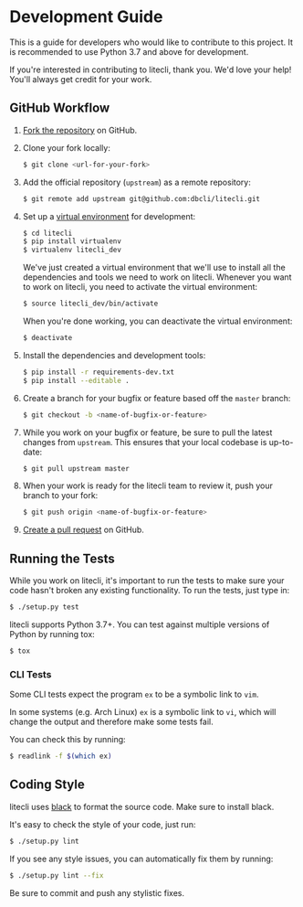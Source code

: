 # Development Guide

This is a guide for developers who would like to contribute to this project. It is recommended to use Python 3.7 and above for development.

If you're interested in contributing to litecli, thank you. We'd love your help!
You'll always get credit for your work.

## GitHub Workflow

1. [Fork the repository](https://github.com/dbcli/litecli) on GitHub.

2. Clone your fork locally:
    ```bash
    $ git clone <url-for-your-fork>
    ```

3. Add the official repository (`upstream`) as a remote repository:
    ```bash
    $ git remote add upstream git@github.com:dbcli/litecli.git
    ```

4. Set up a [virtual environment](http://docs.python-guide.org/en/latest/dev/virtualenvs)
   for development:

    ```bash
    $ cd litecli
    $ pip install virtualenv
    $ virtualenv litecli_dev
    ```

    We've just created a virtual environment that we'll use to install all the dependencies
    and tools we need to work on litecli. Whenever you want to work on litecli, you
    need to activate the virtual environment:

    ```bash
    $ source litecli_dev/bin/activate
    ```

    When you're done working, you can deactivate the virtual environment:

    ```bash
    $ deactivate
    ```

5. Install the dependencies and development tools:

    ```bash
    $ pip install -r requirements-dev.txt
    $ pip install --editable .
    ```

6. Create a branch for your bugfix or feature based off the `master` branch:

    ```bash
    $ git checkout -b <name-of-bugfix-or-feature>
    ```

7. While you work on your bugfix or feature, be sure to pull the latest changes from `upstream`. This ensures that your local codebase is up-to-date:

    ```bash
    $ git pull upstream master
    ```

8. When your work is ready for the litecli team to review it, push your branch to your fork:

    ```bash
    $ git push origin <name-of-bugfix-or-feature>
    ```

9. [Create a pull request](https://help.github.com/articles/creating-a-pull-request-from-a-fork/) on GitHub.


## Running the Tests

While you work on litecli, it's important to run the tests to make sure your code
hasn't broken any existing functionality. To run the tests, just type in:

```bash
$ ./setup.py test
```

litecli supports Python 3.7+. You can test against multiple versions of
Python by running tox:

```bash
$ tox
```


### CLI Tests

Some CLI tests expect the program `ex` to be a symbolic link to `vim`.

In some systems (e.g. Arch Linux) `ex` is a symbolic link to `vi`, which will
change the output and therefore make some tests fail.

You can check this by running:
```bash
$ readlink -f $(which ex)
```


## Coding Style

litecli uses [black](https://github.com/ambv/black) to format the source code. Make sure to install black.

It's easy to check the style of your code, just run:

```bash
$ ./setup.py lint
```

If you see any style issues, you can automatically fix them by running:

```bash
$ ./setup.py lint --fix
```

Be sure to commit and push any stylistic fixes.
